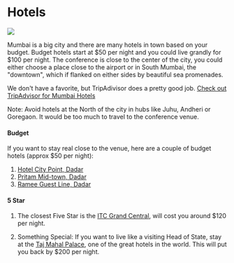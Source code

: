 # Hotels

<img src="/assets/erpnext_org/images/conf/erpnext-conf-14.png" class="img-responsive">

Mumbai is a big city and there are many hotels in town based on your budget. Budget hotels start at $50 per night and you could live grandly for $100 per night. The conference is close to the center of the city, you could either choose a place close to the airport or in South Mumbai, the "downtown", which if flanked on either sides by beautiful sea promenades.

We don't have a favorite, but TripAdivisor does a pretty good job. [Check out TripAdvisor for Mumbai Hotels](
http://www.tripadvisor.in/Hotels-g304554-Mumbai_Bombay_Maharashtra-Hotels.html)

Note: Avoid hotels at the North of the city in hubs like Juhu, Andheri or Goregaon. It would be too much to travel to the conference venue.

#### Budget

If you want to stay real close to the venue, here are a couple of budget hotels (approx $50 per night):

1. [Hotel City Point, Dadar](http://www.tripadvisor.in/Hotel_Review-g304554-d1141765-Reviews-City_Point_Hotel-Mumbai_Bombay_Maharashtra.html)
1. [Pritam Mid-town, Dadar](http://midtown.pritamhotels.com/)
1. [Ramee Guest Line, Dadar](http://www.tripadvisor.in/Hotel_Review-g304554-d301496-Reviews-Ramee_Guestline_Dadar_Hotel-Mumbai_Bombay_Maharashtra.html)

#### 5 Star

1. The closest Five Star is the [ITC Grand Central](http://www.tripadvisor.in/Hotel_Review-g304554-d503409-Reviews-ITC_Grand_Central-Mumbai_Bombay_Maharashtra.html), will cost you around $120 per night.

2. <i class="icon-star"></i> Something Special: If you want to live like a visiting Head of State, stay at the [Taj Mahal Palace](http://www.tripadvisor.in/Hotel_Review-g304554-d302179-Reviews-The_Taj_Mahal_Palace-Mumbai_Bombay_Maharashtra.html), one of the great hotels in the world. This will put you back by $200 per night.
